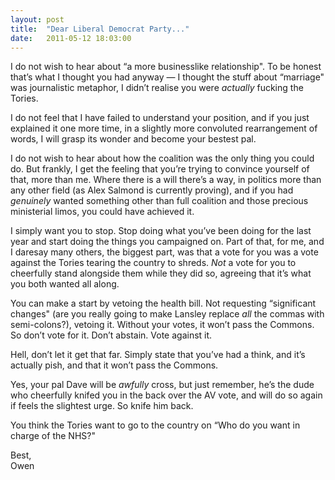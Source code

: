 ```yaml
---
layout: post
title:  "Dear Liberal Democrat Party..."
date:   2011-05-12 18:03:00
---
```


I do not wish to hear about &#8220;a more businesslike relationship". To be honest that&#8217;s what I thought you had anyway &#8212; I thought the stuff about &#8220;marriage" was journalistic metaphor, I didn&#8217;t realise you were <em>actually</em> fucking the Tories.
<!-- more -->

I do not feel that I have failed to understand your position, and if you just explained it one more time, in a slightly more convoluted rearrangement of words, I will grasp its wonder and become your bestest pal.

I do not wish to hear about how the coalition was the only thing you could do. But frankly, I get the feeling that you&#8217;re trying to convince yourself of that, more than me. Where there is a will there&#8217;s a way, in politics more than any other field (as Alex Salmond is currently proving), and if you had <em>genuinely</em> wanted something other than full coalition and those precious ministerial limos, you could have achieved it.

I simply want you to stop. Stop doing what you&#8217;ve been doing for the last year and start doing the things you campaigned on. Part of that, for me, and I daresay many others, the biggest part, was that a vote for you was a vote against the Tories tearing the country to shreds. <em>Not</em> a vote for you to cheerfully stand alongside them while they did so, agreeing that it&#8217;s what you both wanted all along.

You can make a start by vetoing the health bill. Not requesting &#8220;significant changes" (are you really going to make Lansley replace <em>all</em> the commas with semi-colons?), vetoing it. Without your votes, it won&#8217;t pass the Commons. So don&#8217;t vote for it. Don&#8217;t abstain. Vote against it.

Hell, don&#8217;t let it get that far. Simply state that you&#8217;ve had a think, and it&#8217;s actually pish, and that it won&#8217;t pass the Commons.

Yes, your pal Dave will be <em>awfully </em>cross, but just remember, he&#8217;s the dude who cheerfully knifed you in the back over the AV vote, and will do so again if feels the slightest urge. So knife him back.

You think the Tories want to go to the country on &#8220;Who do you want in charge of the NHS?"

Best,  
Owen